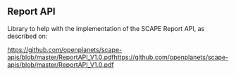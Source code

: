 Report API
---

Library to help with the implementation of the SCAPE Report API, as described on:

https://github.com/openplanets/scape-apis/blob/master/ReportAPI_V1.0.pdfhttps://github.com/openplanets/scape-apis/blob/master/ReportAPI_V1.0.pdf
